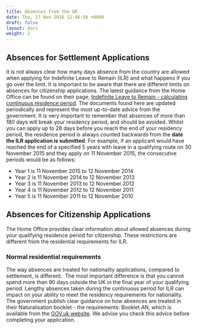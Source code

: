 ```yaml
---
title: Absences from the UK
date: Thu, 17 Nov 2016 12:46:58 +0000
draft: false
layout: docs
weight: 2
---
```


## Absences for Settlement Applications

It is not always clear how many days absence from the country are allowed when applying for Indefinite Leave to Remain (ILR) and what happens if you go over the limit. It is important to be aware that there are different limits on absences for citizenship applications. The latest guidance from the Home Office can be found on their page, [Indefinite Leave to Remain - calculating continuous residence period](https://www.gov.uk/government/publications/indefinite-leave-to-remain-calculating-continuous-period-in-uk). The documents found here are updated periodically and represent the most up-to-date advice from the government. It is very important to remember that absences of more than 180 days will break your residency period, and should be avoided. Whilst you can apply up to 28 days before you reach the end of your residency period, the residence period is always counted backwards from the **date the ILR application is submitted**. For example, if an applicant would have reached the end of a specified 5 years with leave in a qualifying route on 30 November 2015 and they apply on 11 November 2015, the consecutive periods would be as follows:

*   Year 1 is 11 November 2015 to 12 November 2014
*   Year 2 is 11 November 2014 to 12 November 2013
*   Year 3 is 11 November 2013 to 12 November 2012
*   Year 4 is 11 November 2012 to 12 November 2011
*   Year 5 is 11 November 2011 to 12 November 2010

## Absences for Citizenship Applications

The Home Office provides clear information about allowed absences during your qualifying residence period for citizenship. These restrictions are different from the residential requirements for ILR.

### Normal residential requirements

The way absences are treated for nationality applications, compared to settlement, is different.  The most important difference is that you cannot spend more than 90 days outside the UK in the final year of your qualifying period. Lengthy absences taken during the continuous period for ILR can impact on your ability to meet the residency requirements for nationality. The government publish clear guidance on how absences are treated in their Naturalisation booklet - the requirements: Booklet AN, which is available from the [GOV.uk website](https://www.gov.uk/government/publications/application-to-naturalise-as-a-british-citizen-form-an). We advise you check this advice before completing your application.

